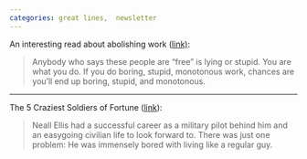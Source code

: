 ```yaml
---
categories: great lines,  newsletter
---
```



An interesting read about abolishing work ([link)](http://www.inspiracy.com/black/abolition/abolitionofwork.html):

> Anybody who says these people are “free” is lying or stupid. You are what you do. If you do boring, stupid, monotonous work, chances are you’ll end up boring, stupid, and monotonous.


* * *

The 5 Craziest Soldiers of Fortune ([link](https://www.cracked.com/article_19472_the-5-craziest-soldiers-fortune-to-ever-cash-paycheck.html)):

> Neall Ellis had a successful career as a military pilot behind him and an easygoing civilian life to look forward to. There was just one problem: He was immensely bored with living like a regular guy.

<!-- Images -->
[empathy]: /sites/default/files/moralempathy.png